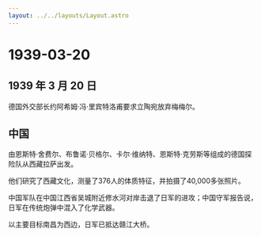 ```yaml
---
layout: ../../layouts/Layout.astro
---
```


# 1939-03-20

## 1939 年 3 月 20 日

德国外交部长约阿希姆·冯·里宾特洛甫要求立陶宛放弃梅梅尔。

## 中国

由恩斯特·舍费尔、布鲁诺·贝格尔、卡尔·维纳特、恩斯特·克劳斯等组成的德国探险队从西藏拉萨出发。

他们研究了西藏文化，测量了376人的体质特征，并拍摄了40,000多张照片。

中国军队在中国江西省吴城附近修水河对岸击退了日军的进攻；中国守军报告说，日军在传统炮弹中混入了化学武器。

以主要目标南昌为西边，日军已抵达赣江大桥。